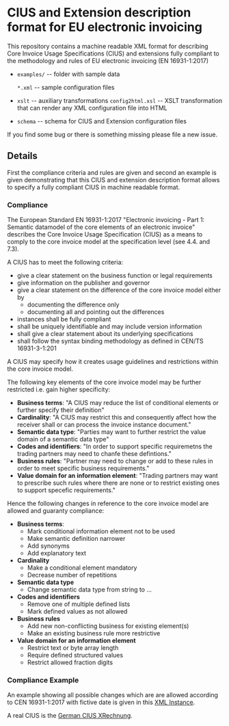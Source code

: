 # CIUS and Extension description format for EU electronic invoicing

This repository contains a machine readable XML format for describing Core
Invoice Usage Specifications (CIUS) and extensions fully compliant to the
methodology and rules of EU electronic invoicing
(EN 16931-1:2017)

* `examples/` -- folder with sample data

  `*.xml` -- sample configuration files

* `xslt` -- auxiliary transformations
  `config2html.xsl` -- XSLT transformation that can render any XML configuration file into HTML

* `schema` -- schema for CIUS and Extension configuration files 

If you find some bug or there is something missing please file a new issue.


## Details

First the compliance criteria and rules are given and second an
example is given demonstrating that this CIUS and extension description format allows
to specify a fully compliant CIUS in machine readable format.

### Compliance

The European Standard EN 16931-1:2017 "Electronic invoicing - Part 1: Semantic
datamodel of the core elements of an electronic invoice" describes the Core
Invoice Usage Specification (CIUS) as a means to comply to the core invoice
model at the specification level (see 4.4. and 7.3).


A CIUS has to meet the following criteria:

* give a clear statement on the business function or legal requirements
* give information on the publisher and governor
* give a clear statement on the difference of the core invoice model either by 
  * documenting the difference only
  * documenting all and pointing out the differences
* instances shall be fully compliant 
* shall be uniquely identifiable and may include version information
* shall give a clear statement about its underlying specifications 
* shall follow the syntax binding methodology as defined in CEN/TS 16931-3-1:201

A CIUS may specify how it creates usage guidelines and restrictions within the
core invoice model.

The following key elements of the core invoice model may be further restricted i.e. gain
higher specificity:

* **Business terms**: "A CIUS may reduce the list of conditional elements or further
specify their definition"
* **Cardinality**: "A CIUS may restrict this and consequently affect how the
receiver shall or can process the invoice instance document."
* **Semantic data type**: "Parties may want to further restrict the value domain of
a semantic data type"
* **Codes and identifiers**: "In order to support specific requiremetns the trading
partners may need to chanfe these defintions."
* **Business rules**: "Partner may need to change or add to these rules in order to
meet specific business requirements."
* **Value domain for an information element**: "Trading partners may want to
prescribe such rules where there are none or to restrict existing ones to
support specefic requirements."

Hence the following changes in reference to the core invoice model are allowed
and guaranty compliance:

* **Business terms**:
  * Mark conditional information element not to be used
  * Make semantic definition narrower
  * Add synonyms 
  * Add explanatory text
* **Cardinality**
  * Make a conditional element mandatory
  * Decrease number of repetitions
* **Semantic data type**
  * Change semantic data type from string to ...
* **Codes and identifiers**
  * Remove one of multiple defined lists
  * Mark defined values as not allowed   
* **Business rules**
  * Add new non-conflicting business for existing element(s)
  * Make an existing business rule more restrictive
* **Value domain for an information element**
  * Restrict text or byte array length
  * Require defined structured values
  * Restrict allowed fraction digits
  
  
### Compliance Example

An example showing all possible changes which are are allowed according to CEN
16931-1:2017 with fictive date is given in this [XML Instance](./examples/example-cius.xml).

A real CIUS is the [German CIUS XRechnung](./examples/example-de-cius.xml). 

    
